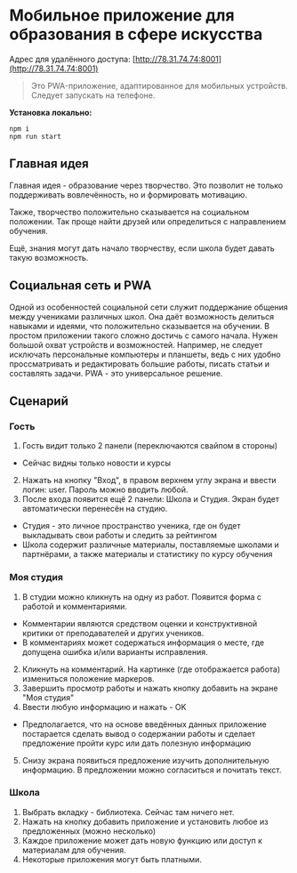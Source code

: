 # Мобильное приложение для образования в сфере искусства

Адрес для удалённого доступа: [http://78.31.74.74:8001](http://78.31.74.74:8001)
> Это PWA-приложение, адаптированное для мобильных устройств. Следует запускать на телефоне.


**Установка локально:**
```
npm i
npm run start
```

## Главная идея
Главная идея - образование через творчество. Это позволит не только поддерживать вовлечённость, но и формировать мотивацию.

Также, творчество положительно сказывается на социальном положении. Так проще найти друзей или определиться с направлением обучения.

Ещё, знания могут дать начало творчеству, если школа будет давать такую возможность.

## Социальная сеть и PWA
Одной из особенностей социальной сети служит поддержание общения между учениками различных школ. Она даёт возможность делиться навыками и идеями, что положительно сказывается на обучении.
В простом приложении такого сложно достичь с самого начала. Нужен большой охват устройств и возможностей. Например, не следует исключать персональные компьютеры и планшеты, ведь с них удобно проссматривать и редактировать большие работы, писать статьи и составлять задачи. PWA - это универсальное решение.

## Сценарий

### Гость
1. Гость видит только 2 панели (переключаются свайпом в стороны)
  * Сейчас видны только новости и курсы
2. Нажать на кнопку "Вход", в правом верхнем углу экрана и ввести логин: user. Пароль можно вводить любой.
3. После входа появится ещё 2 панели: Школа и Студия. Экран будет автоматически перенесён на студию.
  * Студия - это личное пространство ученика, где он будет выкладывать свои работы и следить за рейтингом
  * Школа содержит различные материалы, поставляемые школами и партнёрами, а также материалы и статистику по курсу обучения

### Моя студия
1. В студии можно кликнуть на одну из работ. Появится форма с работой и комментариями.
  * Комментарии являются средством оценки и конструктивной критики от преподавателей и других учеников.
  * В комментариях может содержаться информация о месте, где допущена ошибка и/или варианты исправления.
2. Кликнуть на комментарий. На картинке (где отображается работа) измениться положение маркеров.
3. Завершить просмотр работы и нажать кнопку добавить на экране "Моя студия"
4. Ввести любую информацию и нажать - OK
  * Предполагается, что на основе введённых данных приложение постарается сделать вывод о содержании работы и сделает предложение пройти курс или дать полезную информацию
5. Снизу экрана появиться предложение изучить дополнительную информацию. В предложении можно согласиться и почитать текст.

### Школа
1. Выбрать вкладку - библиотека. Сейчас там ничего нет.
2. Нажать на кнопку добавить приложение и установить любое из предложенных (можно несколько)
3. Каждое приложение может дать новую функцию или доступ к материалам для обучения.
4. Некоторые приложения могут быть платными.


